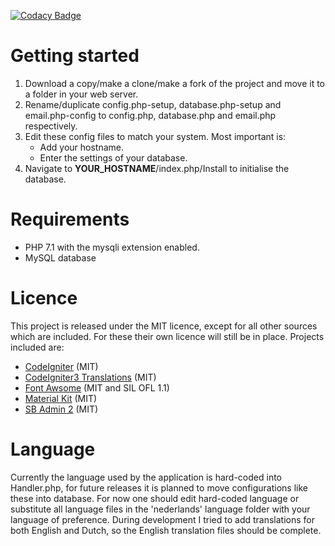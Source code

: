 [![Codacy Badge](https://api.codacy.com/project/badge/Grade/609d0cc095eb48b18305a6cc3e178f4d)](https://app.codacy.com/app/Addono/lisa?utm_source=github.com&utm_medium=referral&utm_content=Addono/lisa&utm_campaign=badger)

# Getting started

 1. Download a copy/make a clone/make a fork of the project and move it to a folder in your web server.
 1. Rename/duplicate config.php-setup, database.php-setup and email.php-config to config.php, database.php and email.php respectively.
 1. Edit these config files to match your system. Most important is:
    * Add your hostname.
    * Enter the settings of your database.
 1. Navigate to __YOUR_HOSTNAME__/index.php/Install to initialise the database.

# Requirements
 * PHP 7.1 with the mysqli extension enabled.
 * MySQL database
	
# Licence
This project is released under the MIT licence, except for all other sources which are included.
For these their own licence will still be in place. Projects included are:
 - [CodeIgniter](https://codeigniter.com) (MIT)
 - [CodeIgniter3 Translations](https://github.com/bcit-ci/codeigniter3-translations) (MIT)
 - [Font Awsome](https://github.com/FortAwesome/Font-Awesome) (MIT and SIL OFL 1.1)
 - [Material Kit](https://github.com/creativetimofficial/material-kit/blob/master/LICENSE.md) (MIT)
 - [SB Admin 2](https://github.com/BlackrockDigital/startbootstrap-sb-admin-2) (MIT)
 
# Language
Currently the language used by the application is hard-coded into Handler.php, for future releases it is planned to move configurations like these into database. For now one should edit hard-coded language or substitute all language files in the 'nederlands' language folder with your language of preference. During development I tried to add translations for both English and Dutch, so the English translation files should be complete.
